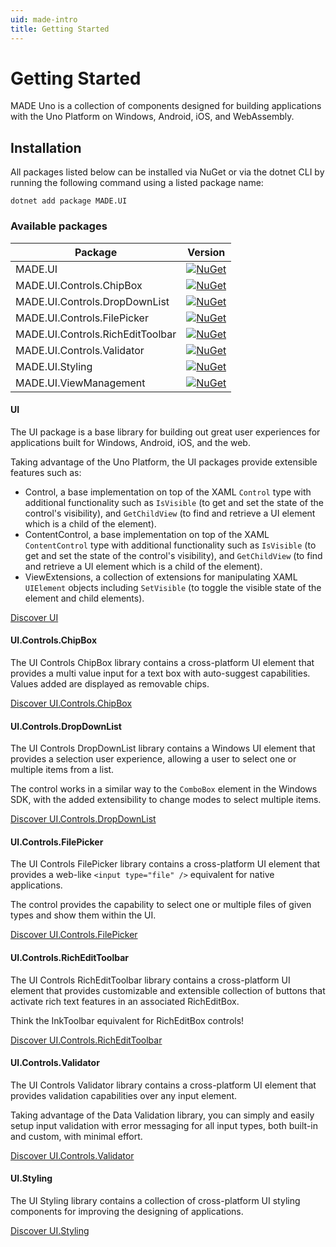 ```yaml
---
uid: made-intro
title: Getting Started
---
```


# Getting Started

MADE Uno is a collection of components designed for building applications with the Uno Platform on Windows, Android, iOS, and WebAssembly.

## Installation

All packages listed below can be installed via NuGet or via the dotnet CLI by running the following command using a listed package name:

```
dotnet add package MADE.UI
```

### Available packages

| Package | Version |
| --- | --- |
| MADE.UI | [![NuGet](https://img.shields.io/nuget/v/MADE.UI)](https://www.nuget.org/packages/MADE.UI/) |
| MADE.UI.Controls.ChipBox | [![NuGet](https://img.shields.io/nuget/v/MADE.UI.Controls.ChipBox)](https://www.nuget.org/packages/MADE.UI.Controls.ChipBox/) |
| MADE.UI.Controls.DropDownList | [![NuGet](https://img.shields.io/nuget/v/MADE.UI.Controls.DropDownList)](https://www.nuget.org/packages/MADE.UI.Controls.DropDownList/) |
| MADE.UI.Controls.FilePicker | [![NuGet](https://img.shields.io/nuget/v/MADE.UI.Controls.FilePicker)](https://www.nuget.org/packages/MADE.UI.Controls.FilePicker/) |
| MADE.UI.Controls.RichEditToolbar | [![NuGet](https://img.shields.io/nuget/v/MADE.UI.Controls.RichEditToolbar)](https://www.nuget.org/packages/MADE.UI.Controls.RichEditToolbar/) |
| MADE.UI.Controls.Validator | [![NuGet](https://img.shields.io/nuget/v/MADE.UI.Controls.Validator)](https://www.nuget.org/packages/MADE.UI.Controls.Validator/) |
| MADE.UI.Styling | [![NuGet](https://img.shields.io/nuget/v/MADE.UI.Styling)](https://www.nuget.org/packages/MADE.UI.Styling/) |
| MADE.UI.ViewManagement | [![NuGet](https://img.shields.io/nuget/v/MADE.UI.ViewManagement)](https://www.nuget.org/packages/MADE.UI.ViewManagement/) |

#### UI

The UI package is a base library for building out great user experiences for applications built for Windows, Android, iOS, and the web.

Taking advantage of the Uno Platform, the UI packages provide extensible features such as:

- Control, a base implementation on top of the XAML `Control` type with additional functionality such as `IsVisible` (to get and set the state of the control's visibility), and `GetChildView` (to find and retrieve a UI element which is a child of the element).
- ContentControl, a base implementation on top of the XAML `ContentControl` type with additional functionality such as `IsVisible` (to get and set the state of the control's visibility), and `GetChildView` (to find and retrieve a UI element which is a child of the element).
- ViewExtensions, a collection of extensions for manipulating XAML `UIElement` objects including `SetVisible` (to toggle the visible state of the element and child elements).

<span class="button">

[Discover UI](features/ui.md)

</span>

#### UI.Controls.ChipBox

The UI Controls ChipBox library contains a cross-platform UI element that provides a multi value input for a text box with auto-suggest capabilities. Values added are displayed as removable chips.

<span class="button">

[Discover UI.Controls.ChipBox](features/ui-controls-chipbox.md)

</span>

#### UI.Controls.DropDownList

The UI Controls DropDownList library contains a Windows UI element that provides a selection user experience, allowing a user to select one or multiple items from a list.

The control works in a similar way to the `ComboBox` element in the Windows SDK, with the added extensibility to change modes to select multiple items.

<span class="button">

[Discover UI.Controls.DropDownList](features/ui-controls-dropdownlist.md)

</span>

#### UI.Controls.FilePicker

The UI Controls FilePicker library contains a cross-platform UI element that provides a web-like `<input type="file" />` equivalent for native applications.

The control provides the capability to select one or multiple files of given types and show them within the UI.

<span class="button">

[Discover UI.Controls.FilePicker](features/ui-controls-filepicker.md)

</span>

#### UI.Controls.RichEditToolbar

The UI Controls RichEditToolbar library contains a cross-platform UI element that provides customizable and extensible collection of buttons that activate rich text features in an associated RichEditBox.

Think the InkToolbar equivalent for RichEditBox controls!

<span class="button">

[Discover UI.Controls.RichEditToolbar](features/ui-controls-filepicker.md)

</span>

#### UI.Controls.Validator

The UI Controls Validator library contains a cross-platform UI element that provides validation capabilities over any input element.

Taking advantage of the Data Validation library, you can simply and easily setup input validation with error messaging for all input types, both built-in and custom, with minimal effort.

<span class="button">

[Discover UI.Controls.Validator](features/ui-controls-validator.md)

</span>

#### UI.Styling

The UI Styling library contains a collection of cross-platform UI styling components for improving the designing of applications.

<span class="button">

[Discover UI.Styling](features/ui-styling.md)

</span>
